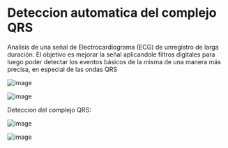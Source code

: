 # Deteccion automatica del complejo QRS
Analisis de una señal de Electrocardiograma (ECG) de unregistro de larga duración. El objetivo es mejorar la señal aplicandole filtros digitales para luego poder detectar los eventos básicos de la misma de una manera más precisa, en especial de las ondas QRS

![image](https://user-images.githubusercontent.com/50753891/106315127-8c3ee980-6249-11eb-93ac-78901fa33286.png)

![image](https://user-images.githubusercontent.com/50753891/106315234-b7c1d400-6249-11eb-825c-f43c23893286.png)

Deteccion del complejo QRS:

![image](https://user-images.githubusercontent.com/50753891/106315303-d1fbb200-6249-11eb-88c0-029048c902c7.png)


![image](https://user-images.githubusercontent.com/50753891/106315542-22730f80-624a-11eb-9c9c-c26708aa3bdc.png)
